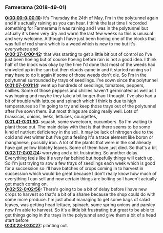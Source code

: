 ### Farmerama  (2018-49-01)
**[0:00:00-0:00:10](https://soundcloud.com/farmerama-radio/shorts-harvest-barn-market-garden-may#t=0:00:00):**  It's Thursday the 24th of May, I'm in the polytunnel again and it's actually raining  as you can hear. I think the last time I recorded something for Farmerama it was raining and  I was in the polytunnel but actually it's been very dry and warm the last few weeks  so this is unusual and very welcome. Although I have just been hoeing one of the blocks  that was full of red shank which is a weed which is new to me but it's everywhere and  
**[0:00:37-0:00:42](https://soundcloud.com/farmerama-radio/shorts-harvest-barn-market-garden-may#t=0:00:37):**  that was starting to get a little bit out of control so I've just been hoeing but of  course hoeing before rain is not a good idea. I think half of the block was okay by the  time I'd done that most of the weeds had shriveled up in the sun but then clouds came in and  it started raining so I may have to do it again if some of those weeds don't die. So  I'm in the polytunnel surrounded by trays of seedlings. I've sown since the polytunnel  
**[0:01:07-0:01:14](https://soundcloud.com/farmerama-radio/shorts-harvest-barn-market-garden-may#t=0:01:07):**  went up hundreds of seedlings, tomatoes, peppers, chillies. Some of those peppers and chillies  haven't germinated as well as I was hoping and maybe they take a bit longer than I thought.  I've also had a bit of trouble with lettuce and spinach which I think is due to high temperatures  so I'm going to try and keep those trays out of the polytunnel after I've sown them. But  most things are doing really well. Lots of brassicas, onions, leeks, lettuces, courgettes,  
**[0:01:41-0:01:50](https://soundcloud.com/farmerama-radio/shorts-harvest-barn-market-garden-may#t=0:01:41):**  squash, some sweetcorn, cucumbers. So I'm waiting to plant those out. The main delay  with that is that there seems to be some kind of nutrient deficiency in the soil. It may  be lack of nitrogen due to the cold and wet winter but I've got a feeling it's a trace  element like boron or manganese, possibly iron. A lot of the plants that were in the  soil already have got yellow blotchy leaves. Some of them have just died. So that's a bit  
**[0:02:17-0:02:24](https://soundcloud.com/farmerama-radio/shorts-harvest-barn-market-garden-may#t=0:02:17):**  worrying and a bit frustrating. So another delay. Everything feels like it's very far  behind but hopefully things will catch up. So I'm just trying to sow a few trays of seedlings  each week which is good for a succession so I'll have batches of crops coming in to harvest  in succession which would be great because I don't really know how much of everything  I can sell and now certain things are bolting so I haven't actually got much coming on.  
**[0:02:52-0:02:56](https://soundcloud.com/farmerama-radio/shorts-harvest-barn-market-garden-may#t=0:02:52):**  There's going to be a bit of delay before I have new crops to harvest so that's a bit  of a shame because the shop could do with some more produce. I'm just about managing  to get some bags of salad leaves, was getting head lettuce, spinach, some spring onions  and parsley now I'm able to harvest. So it's a little bit frustrating but great to be able  to get things going in the trays in the polytunnel and give them a bit of a head start before  
**[0:03:23-0:03:27](https://soundcloud.com/farmerama-radio/shorts-harvest-barn-market-garden-may#t=0:03:23):**  planting out.  